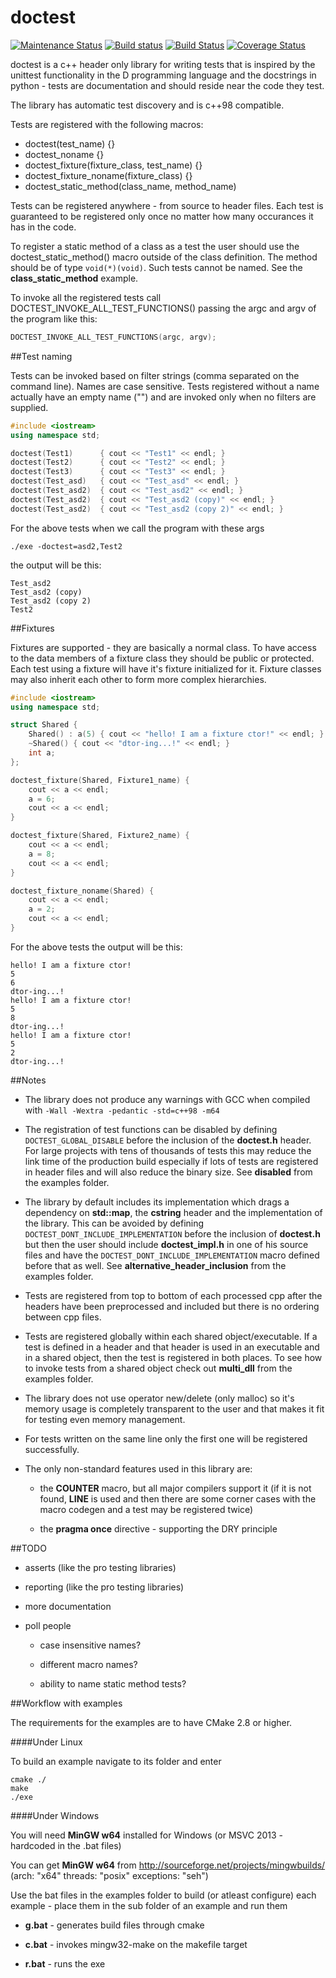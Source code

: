 doctest
=======
[![Maintenance Status](http://stillmaintained.com/hardly/doctestcpp.png)](http://stillmaintained.com/hardly/doctestcpp)
[![Build status](https://ci.appveyor.com/api/projects/status/wdikjw08af51qulx)](https://ci.appveyor.com/project/hardly/doctestcpp)
[![Build Status](https://travis-ci.org/hardly/doctestcpp.svg?branch=master)](https://travis-ci.org/hardly/doctestcpp)
[![Coverage Status](https://coveralls.io/repos/hardly/doctestcpp/badge.png)](https://coveralls.io/r/hardly/doctestcpp)

doctest is a c++ header only library for writing tests that is inspired by the unittest functionality in the D programming language and the docstrings in python - tests are documentation and should reside near the code they test.

The library has automatic test discovery and is c++98 compatible.

Tests are registered with the following macros:

- doctest(test_name) {}
- doctest_noname {}
- doctest_fixture(fixture_class, test_name) {}
- doctest_fixture_noname(fixture_class) {}
- doctest_static_method(class_name, method_name)

Tests can be registered anywhere - from source to header files. Each test is guaranteed to be registered only once no matter how many occurances it has in the code.

To register a static method of a class as a test the user should use the doctest_static_method() macro outside of the class definition.
The method should be of type ```void(*)(void)```. Such tests cannot be named. See the **class_static_method** example.

To invoke all the registered tests call DOCTEST_INVOKE_ALL_TEST_FUNCTIONS() passing the argc and argv of the program like this:
```C++
DOCTEST_INVOKE_ALL_TEST_FUNCTIONS(argc, argv);
```

##Test naming

Tests can be invoked based on filter strings (comma separated on the command line). Names are case sensitive.
Tests registered without a name actually have an empty name ("") and are invoked only when no filters are supplied.

```C++
#include <iostream>
using namespace std;

doctest(Test1)      { cout << "Test1" << endl; }
doctest(Test2)      { cout << "Test2" << endl; }
doctest(Test3)      { cout << "Test3" << endl; }
doctest(Test_asd)   { cout << "Test_asd" << endl; }
doctest(Test_asd2)  { cout << "Test_asd2" << endl; }
doctest(Test_asd2)  { cout << "Test_asd2 (copy)" << endl; }
doctest(Test_asd2)  { cout << "Test_asd2 (copy 2)" << endl; }
```

For the above tests when we call the program with these args

```
./exe -doctest=asd2,Test2
```

the output will be this:

```
Test_asd2
Test_asd2 (copy)
Test_asd2 (copy 2)
Test2
```

##Fixtures

Fixtures are supported - they are basically a normal class. To have access to the data members of a fixture class they should be public or protected. Each test using a fixture will have it's fixture initialized for it. Fixture classes may also inherit each other to form more complex hierarchies.

```C++
#include <iostream>
using namespace std;

struct Shared {
    Shared() : a(5) { cout << "hello! I am a fixture ctor!" << endl; }
    ~Shared() { cout << "dtor-ing...!" << endl; }
    int a;
};

doctest_fixture(Shared, Fixture1_name) {
    cout << a << endl;
    a = 6;
    cout << a << endl;
}

doctest_fixture(Shared, Fixture2_name) {
    cout << a << endl;
    a = 8;
    cout << a << endl;
}

doctest_fixture_noname(Shared) {
    cout << a << endl;
    a = 2;
    cout << a << endl;
}
```

For the above tests the output will be this:

```
hello! I am a fixture ctor!
5
6
dtor-ing...!
hello! I am a fixture ctor!
5
8
dtor-ing...!
hello! I am a fixture ctor!
5
2
dtor-ing...!
```

##Notes

- The library does not produce any warnings with GCC when compiled with ```-Wall -Wextra -pedantic -std=c++98 -m64```

- The registration of test functions can be disabled by defining ```DOCTEST_GLOBAL_DISABLE``` before the inclusion of the **doctest.h** header. For large projects with tens of thousands of tests this may reduce the link time of the production build especially if lots of tests are registered in header files and will also reduce the binary size. See **disabled** from the examples folder.

- The library by default includes its implementation which drags a dependency on **std::map**, the **cstring** header and the implementation of the library. This can be avoided by defining ```DOCTEST_DONT_INCLUDE_IMPLEMENTATION``` before the inclusion of **doctest.h** but then the user should include **doctest_impl.h** in one of his source files and have the ```DOCTEST_DONT_INCLUDE_IMPLEMENTATION``` macro defined before that as well. See **alternative_header_inclusion** from the examples folder.

- Tests are registered from top to bottom of each processed cpp after the headers have been preprocessed and included but there is no ordering between cpp files.

- Tests are registered globally within each shared object/executable. If a test is defined in a header and that header is used in an executable and in a shared object, then the test is registered in both places. To see how to invoke tests from a shared object check out **multi_dll** from the examples folder.

- The library does not use operator new/delete (only malloc) so it's memory usage is completely transparent to the user and that makes it fit for testing even memory management.

- For tests written on the same line only the first one will be registered successfully.

- The only non-standard features used in this library are:

  - the **__COUNTER__** macro, but all major compilers support it (if it is not found, **__LINE__** is used and then there are some corner cases with the macro codegen and a test may be registered twice)

  - the **pragma once** directive - supporting the DRY principle

##TODO

- asserts (like the pro testing libraries)

- reporting (like the pro testing libraries)

- more documentation

- poll people

  - case insensitive names?
  
  - different macro names?
  
  - ability to name static method tests?

##Workflow with examples

The requirements for the examples are to have CMake 2.8 or higher.

####Under Linux

To build an example navigate to its folder and enter

```
cmake ./
make
./exe
```

####Under Windows

You will need **MinGW w64** installed for Windows (or MSVC 2013 - hardcoded in the .bat files)

You can get **MinGW w64** from http://sourceforge.net/projects/mingwbuilds/ (arch: "x64" threads: "posix" exceptions: "seh")

Use the bat files in the examples folder to build (or atleast configure) each example - place them in the sub folder of an example and run them

- **g.bat** - generates build files through cmake

- **c.bat** - invokes mingw32-make on the makefile target

- **r.bat** - runs the exe
